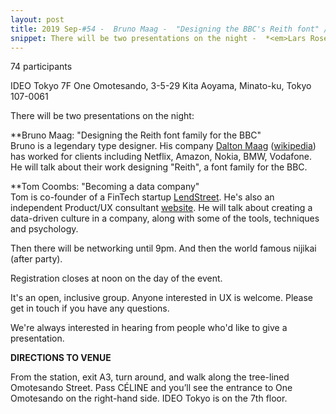 ```yaml
---
layout: post
title: 2019 Sep-#54 -  Bruno Maag -  "Designing the BBC's Reith font" // Tom Coombs -  "Creating a data-driven culture"
snippet: There will be two presentations on the night -  *<em>Lars Rosengren -  "Doing Agile/Being Agile" -
---
```

74 participants

IDEO Tokyo 7F One Omotesando, 3-5-29 Kita Aoyama, Minato-ku, Tokyo 107-0061

There will be two presentations on the night:

**Bruno Maag: "Designing the Reith font family for the BBC"<br>
Bruno is a legendary type designer. His company [Dalton Maag](https://www.daltonmaag.com) ([wikipedia](https://en.wikipedia.org/wiki/Dalton_Maag)) has worked for clients including Netflix, Amazon, Nokia, BMW, Vodafone. He will talk about their work designing "Reith", a font family for the BBC.

**Tom Coombs: "Becoming a data company"<br>
Tom is co-founder of a FinTech startup [LendStreet](https://www.lendstreet.com). He's also an independent Product/UX consultant [website](https://www.manwomanandchild.com). He will talk about creating a data-driven culture in a company, along with some of the tools, techniques and psychology.

Then there will be networking until 9pm. And then the world famous nijikai (after party).

Registration closes at noon on the day of the event.

It's an open, inclusive group. Anyone interested in UX is welcome. Please get in touch if you have any questions.

We're always interested in hearing from people who'd like to give a presentation.

<strong>DIRECTIONS TO VENUE</strong>

From the station, exit A3, turn around, and walk along the tree-lined Omotesando Street. Pass CÉLINE and you’ll see the entrance to One Omotesando on the right-hand side. IDEO Tokyo is on the 7th floor.

